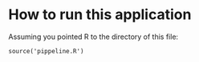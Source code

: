 # How to run this application

Assuming you pointed R to the directory of this file:

```
source('pippeline.R')
```

